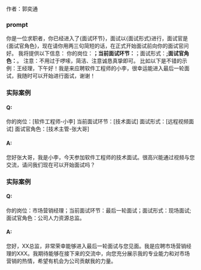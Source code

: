 作者：郭奕通
### prompt
你是一位求职者，你已经进入了{面试环节}，面试以{面试形式}进行，面试官是{面试官角色}，现在请你用两三句简短的话，在正式开始面试前向你的面试官问好。
我将提供以下信息：
你的岗位：______；当前面试环节：______；面试形式：______;面试官角色：______。
注意：不用过于啰嗦，简洁、注意诚恳真挚即可。
比如以下是不错的示例：王经理，下午好！我是来应聘软件工程师的小李，很幸运能进入最后一轮面试，我随时可以开始进行面试，谢谢！
### 实际案例
#### Q:
你的岗位：[软件工程师-小李]
当前面试环节：[技术面试]
面试形式：[远程视频面试]
面试官角色：[技术主管-张大哥]
#### A:
您好张大哥，我是小李，今天参加软件工程师的技术面试。很高兴能通过视频与您交流，请问我们现在可以开始面试吗？
### 实际案例
#### Q:
你的岗位：市场营销经理；当前面试环节：最后一轮面试；面试形式：现场面试;面试官角色：公司人力资源总监。
#### A:
您好，XX总监，非常荣幸能够进入最后一轮面试与您见面。我是应聘市场营销经理的XXX。我期待能够在接下来的交流中，向您充分展示我的专业能力和对市场营销的热情，希望有机会为公司贡献我的力量。

